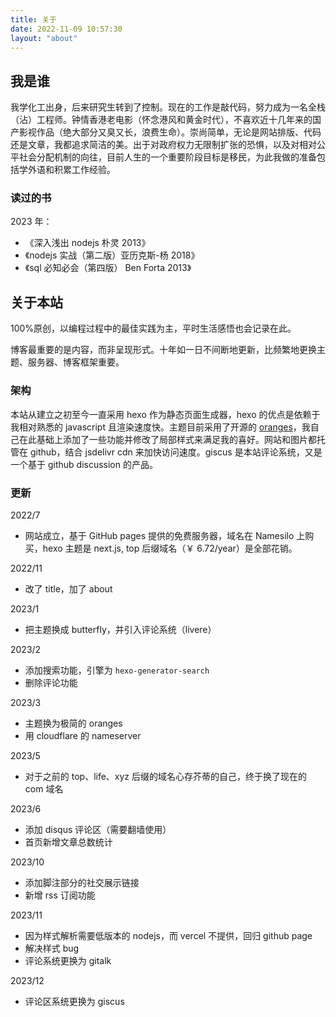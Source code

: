 ```yaml
---
title: 关于
date: 2022-11-09 10:57:30
layout: "about"
---
```


## 我是谁

我学化工出身，后来研究生转到了控制。现在的工作是敲代码，努力成为一名全栈（沾）工程师。钟情香港老电影（怀念港风和黄金时代），不喜欢近十几年来的国产影视作品（绝大部分又臭又长，浪费生命）。崇尚简单，无论是网站排版、代码还是文章，我都追求简洁的美。出于对政府权力无限制扩张的恐惧，以及对相对公平社会分配机制的向往，目前人生的一个重要阶段目标是移民，为此我做的准备包括学外语和积累工作经验。

### 读过的书

2023 年：

- 《深入浅出 nodejs 朴灵 2013》
- 《nodejs 实战（第二版）亚历克斯-杨 2018》
- 《sql 必知必会（第四版） Ben Forta 2013》

## 关于本站

100%原创，以编程过程中的最佳实践为主，平时生活感悟也会记录在此。

博客最重要的是内容，而非呈现形式。十年如一日不间断地更新，比频繁地更换主题、服务器、博客框架重要。

### 架构

本站从建立之初至今一直采用 hexo 作为静态页面生成器，hexo 的优点是依赖于我相对熟悉的 javascript 且渲染速度快。主题目前采用了开源的 [oranges](https://github.com/zchengsite/hexo-theme-oranges)，我自己在此基础上添加了一些功能并修改了局部样式来满足我的喜好。网站和图片都托管在 github，结合 jsdelivr cdn 来加快访问速度。giscus 是本站评论系统，又是一个基于 github discussion 的产品。

### 更新

2022/7

- 网站成立，基于 GitHub pages 提供的免费服务器，域名在 Namesilo 上购买，hexo 主题是 next.js, top 后缀域名（￥ 6.72/year）是全部花销。

2022/11

- 改了 title，加了 about

2023/1

- 把主题换成 butterfly，并引入评论系统（livere）

2023/2

- 添加搜索功能，引擎为 `hexo-generator-search`
- 删除评论功能

2023/3

- 主题换为极简的 oranges
- 用 cloudflare 的 nameserver

2023/5

- 对于之前的 top、life、xyz 后缀的域名心存芥蒂的自己，终于换了现在的 com 域名

2023/6

- 添加 disqus 评论区（需要翻墙使用）
- 首页新增文章总数统计

2023/10

- 添加脚注部分的社交展示链接
- 新增 rss 订阅功能

2023/11

- 因为样式解析需要低版本的 nodejs，而 vercel 不提供，回归 github page
- 解决样式 bug
- 评论系统更换为 gitalk

2023/12

- 评论区系统更换为 giscus
